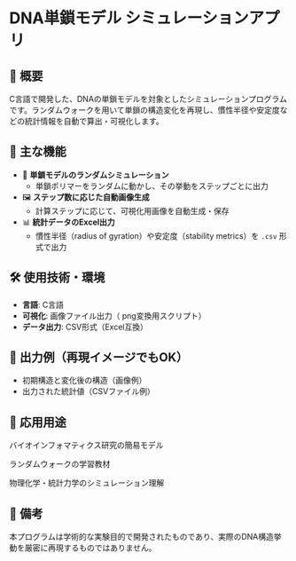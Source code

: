 # DNA単鎖モデル シミュレーションアプリ

## 🧬 概要
C言語で開発した、DNAの単鎖モデルを対象としたシミュレーションプログラムです。ランダムウォークを用いて単鎖の構造変化を再現し、慣性半径や安定度などの統計情報を自動で算出・可視化します。

## 🔧 主な機能
- 🎲 **単鎖モデルのランダムシミュレーション**
  - 単鎖ポリマーをランダムに動かし、その挙動をステップごとに出力
- 🖼 **ステップ数に応じた自動画像生成**
  - 計算ステップに応じて、可視化用画像を自動生成・保存
- 📊 **統計データのExcel出力**
  - 慣性半径（radius of gyration）や安定度（stability metrics）を `.csv` 形式で出力

## 🛠 使用技術・環境
- **言語**: C言語
- **可視化**: 画像ファイル出力（ png変換用スクリプト）
- **データ出力**: CSV形式（Excel互換）

## 📸 出力例（再現イメージでもOK）
- 初期構造と変化後の構造（画像例）
- 出力された統計値（CSVファイル例）

## 🧪 応用用途
バイオインフォマティクス研究の簡易モデル

ランダムウォークの学習教材

物理化学・統計力学のシミュレーション理解

## 📌 備考
本プログラムは学術的な実験目的で開発されたものであり、実際のDNA構造挙動を厳密に再現するものではありません。

